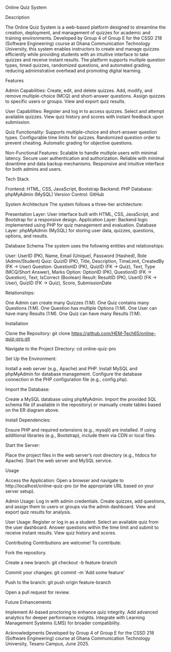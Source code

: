 Online Quiz System

Description

The Online Quiz System is a web-based platform designed to streamline the creation, deployment, and management of quizzes for academic and training environments. 
Developed by Group 4 of Group E for the CSSD 218 (Software Engineering) course at Ghana Communication Technology University, this system enables instructors to create and manage quizzes efficiently while providing students with an intuitive interface to take quizzes and receive instant results. The platform supports multiple question types, timed quizzes, randomized questions, and automated grading, reducing administrative overhead and promoting digital learning.

Features

Admin Capabilities:
Create, edit, and delete quizzes.
Add, modify, and remove multiple-choice (MCQ) and short-answer questions.
Assign quizzes to specific users or groups.
View and export quiz results.


User Capabilities:
Register and log in to access quizzes.
Select and attempt available quizzes.
View quiz history and scores with instant feedback upon submission.


Quiz Functionality:
Supports multiple-choice and short-answer question types.
Configurable time limits for quizzes.
Randomized question order to prevent cheating.
Automatic grading for objective questions.


Non-Functional Features:
Scalable to handle multiple users with minimal latency.
Secure user authentication and authorization.
Reliable with minimal downtime and data backup mechanisms.
Responsive and intuitive interface for both admins and users.



Tech Stack

Frontend: HTML, CSS, JavaScript, Bootstrap
Backend: PHP
Database: phpMyAdmin (MySQL)
Version Control: GitHub

System Architecture
The system follows a three-tier architecture:

Presentation Layer: User interface built with HTML, CSS, JavaScript, and Bootstrap for a responsive design.
Application Layer: Backend logic implemented using PHP for quiz management and evaluation.
Database Layer: phpMyAdmin (MySQL) for storing user data, quizzes, questions, options, and results.

Database Schema
The system uses the following entities and relationships:

User: UserID (PK), Name, Email (Unique), Password (Hashed), Role (Admin/Student)
Quiz: QuizID (PK), Title, Description, TimeLimit, CreatedBy (FK → User)
Question: QuestionID (PK), QuizID (FK → Quiz), Text, Type (MCQ/Short Answer), Marks
Option: OptionID (PK), QuestionID (FK → Question), Text, IsCorrect (Boolean)
Result: ResultID (PK), UserID (FK → User), QuizID (FK → Quiz), Score, SubmissionDate

Relationships:

One Admin can create many Quizzes (1:M).
One Quiz contains many Questions (1:M).
One Question has multiple Options (1:M).
One User can have many Results (1:M).
One Quiz can have many Results (1:M).

Installation

Clone the Repository:
git clone https://github.com/HEM-Tech65/online-quiz-pro.git


Navigate to the Project Directory:
cd online-quiz-pro


Set Up the Environment:

Install a web server (e.g., Apache) and PHP.
Install MySQL and phpMyAdmin for database management.
Configure the database connection in the PHP configuration file (e.g., config.php).


Import the Database:

Create a MySQL database using phpMyAdmin.
Import the provided SQL schema file (if available in the repository) or manually create tables based on the ER diagram above.


Install Dependencies:

Ensure PHP and required extensions (e.g., mysqli) are installed.
If using additional libraries (e.g., Bootstrap), include them via CDN or local files.


Start the Server:

Place the project files in the web server’s root directory (e.g., htdocs for Apache).
Start the web server and MySQL service.



Usage

Access the Application:
Open a browser and navigate to http://localhost/online-quiz-pro (or the appropriate URL based on your server setup).


Admin Usage:
Log in with admin credentials.
Create quizzes, add questions, and assign them to users or groups via the admin dashboard.
View and export quiz results for analysis.


User Usage:
Register or log in as a student.
Select an available quiz from the user dashboard.
Answer questions within the time limit and submit to receive instant results.
View quiz history and scores.



Contributing
Contributions are welcome! To contribute:

Fork the repository.

Create a new branch:
git checkout -b feature-branch


Commit your changes:
git commit -m 'Add some feature'


Push to the branch:
git push origin feature-branch


Open a pull request for review.


Future Enhancements

Implement AI-based proctoring to enhance quiz integrity.
Add advanced analytics for deeper performance insights.
Integrate with Learning Management Systems (LMS) for broader compatibility.

Acknowledgments
Developed by Group 4 of Group E for the CSSD 218 (Software Engineering) course at Ghana Communication Technology University, Tesano Campus, June 2025.
